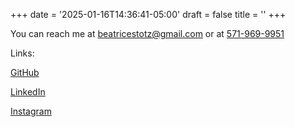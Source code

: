 +++
date = '2025-01-16T14:36:41-05:00'
draft = false
title = ''
+++

You can reach me at [beatricestotz@gmail.com](mailto:beatricestotz@gmail.com) 
or at [571-969-9951](tel:5719699951)

Links:

[GitHub](https://github.com/LimeyShark)

[LinkedIn](https://www.linkedin.com/in/beatrice-stotz-08121a328/)

[Instagram](https://www.instagram.com/bea.stotz/)

<!--[Resume](/BeatriceStotzResume2025.pdf)-->



<!--![Cat Pacifier](https://media1.tenor.com/m/59UA_u0IglwAAAAd/cat-pacifier.gif)-->

